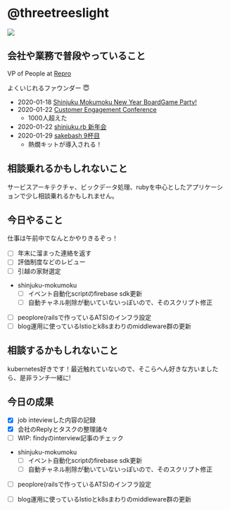 # @threetreeslight

![](https://avatars3.githubusercontent.com/u/1057490?s=100&v=4)

## 会社や業務で普段やっていること

VP of People at [Repro](https://repro.io)

よくいじれるファウンダー :innocent:

- 2020-01-18 [Shinjuku Mokumoku New Year BoardGame Party!](https://shinjuku-moku.connpass.com/event/160359/)
- 2020-01-22 [Customer Engagement Conference](https://cec-tokyo.com/)
  - 1000人超えた
- 2020-01-22 [shinjuku.rb 新年会](https://shinjukurb.connpass.com/event/161855/)
- 2020-01-29 [sakebash 9杯目](https://repro.connpass.com/event/158632/)
  - 熱燗キットが導入される！

## 相談乗れるかもしれないこと

サービスアーキテクチャ、ビックデータ処理、rubyを中心としたアプリケーションで少し相談乗れるかもしれません。

## 今日やること

仕事は午前中でなんとかやりきるぞっ！

- [ ] 年末に溜まった連絡を返す
- [ ] 評価制度などのレビュー
- [ ] 引越の家財選定
- shinjuku-mokumoku
  - [ ] イベント自動化scriptのfirebase sdk更新
  - [ ] 自動チャネル削除が動いていないっぽいので、そのスクリプト修正
- [ ] peoplore(railsで作っているATS)のインフラ設定
- [ ] blog運用に使っているIstioとk8sまわりのmiddleware群の更新

## 相談するかもしれないこと

kubernetes好きです！最近触れていないので、そこらへん好きな方いましたら、是非ランチ一緒に!

## 今日の成果

- [x] job inteviewした内容の記録
- [x] 会社のReplyとタスクの整理諸々
- [ ] WIP: findyのinterview記事のチェック
- shinjuku-mokumoku
  - [ ] イベント自動化scriptのfirebase sdk更新
  - [ ] 自動チャネル削除が動いていないっぽいので、そのスクリプト修正
- [ ] peoplore(railsで作っているATS)のインフラ設定
- [ ] blog運用に使っているIstioとk8sまわりのmiddleware群の更新


